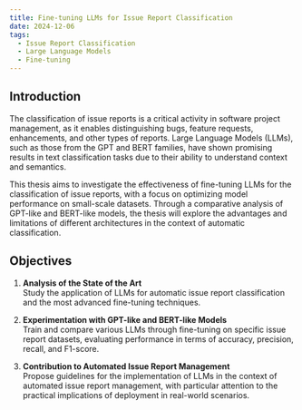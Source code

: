 ```yaml
---
title: Fine-tuning LLMs for Issue Report Classification
date: 2024-12-06
tags:
  - Issue Report Classification
  - Large Language Models
  - Fine-tuning
---
```


## Introduction

The classification of issue reports is a critical activity in software project management, as it enables distinguishing bugs, feature requests, enhancements, and other types of reports. Large Language Models (LLMs), such as those from the GPT and BERT families, have shown promising results in text classification tasks due to their ability to understand context and semantics.

This thesis aims to investigate the effectiveness of fine-tuning LLMs for the classification of issue reports, with a focus on optimizing model performance on small-scale datasets. Through a comparative analysis of GPT-like and BERT-like models, the thesis will explore the advantages and limitations of different architectures in the context of automatic classification.


##  Objectives

1. **Analysis of the State of the Art**  
   Study the application of LLMs for automatic issue report classification and the most advanced fine-tuning techniques.

2. **Experimentation with GPT-like and BERT-like Models**  
   Train and compare various LLMs through fine-tuning on specific issue report datasets, evaluating performance in terms of accuracy, precision, recall, and F1-score.

3. **Contribution to Automated Issue Report Management**  
   Propose guidelines for the implementation of LLMs in the context of automated issue report management, with particular attention to the practical implications of deployment in real-world scenarios.


<!--more-->